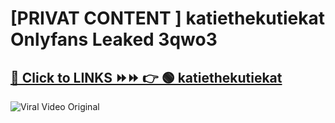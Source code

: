 
 # [PRIVAT CONTENT ] katiethekutiekat Onlyfans Leaked 3qwo3

## <h2><a href="https://clipsfans.com/katiethekutiekat&ref=git">🔗 Click to LINKS ⏩⏩ 👉 🟢 katiethekutiekat </a></h2>

<a href="https://clipsfans.com/katiethekutiekat&ref=git" rel="nofollow" data-target="animated-image.originalLink"><img src="https://i.ibb.co.com/xMMVF88/686577567.gif" alt="Viral Video Original" style="max-width: 100%; display: inline-block;" data-target="animated-image.originalImage"></a>

